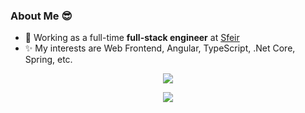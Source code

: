 ### About Me 😎

- 🔭 Working as a full-time **full-stack engineer** at [Sfeir](https://github.com/sfeir)
- ✨ My interests are Web Frontend, Angular, TypeScript, .Net Core, Spring, etc.

<!--
**opage/opage** is a ✨ _special_ ✨ repository because its `README.md` (this file) appears on your GitHub profile.

Here are some ideas to get you started:

- 🔭 I’m currently working on ...
- 🌱 I’m currently learning ...
- 👯 I’m looking to collaborate on ...
- 🤔 I’m looking for help with ...
- 💬 Ask me about ...
- 📫 How to reach me: ...
- 😄 Pronouns: ...
- ⚡ Fun fact: ...
-->

<div align="center">
  <a href="https://budtmo.github.io"><img src="https://github-readme-stats.vercel.app/api?username=opage&hide=contribs&count_private=true&show_icons=true"></a>
  
  <a href="https://budtmo.github.io"><img src="https://github-readme-stats.vercel.app/api/top-langs/?username=opage"></a>
</p>
